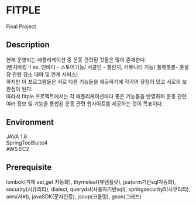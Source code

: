 # FITPLE
Final Project

## Description
현재 운영되는 애플리케이션 중 운동 관련된 것들은 많이 존재한다.<br> (벤치마킹 !! ex. 인바디 - 스토어기능/ 서클인 - 챌린지, 커뮤니티 기능/ 플랫풋볼- 풋살장 관련 장소 대여 및 연계 서비스)<br>
하지만 이 프로그램들은 서로 다른 기능들을 제공하기에 각각의 장점이 있고 서로의 보완점이 된다.<br>
따라서 fitple 프로젝트에서는 각 애플리케이션마다 좋은 기능들을 반영하여 운동 관련 여러 정보 및 기능을 통합된 운동 관련 웹사이트를 제공하는 것이 목표이다. <br>

## Environment
JAVA 1.8<br>
SpringToolSuite4<br>
AWS EC2<br>

## Prerequisite
lombok(객체 set,get 자동화), thymeleaf(뷰템플릿), jpa(orm기반sql자동화), security(시큐리티), dialect, querydsl(사용자기반sql), springsecurity5(시큐리티), aws(서버), javaSDK(문자인증), jsoup(크롤링), gson(그래프)

